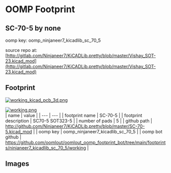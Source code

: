 # OOMP Footprint  
## SC-70-5  by none  
  
oomp key: oomp_ninjaneer7_kicadlib_sc_70_5  
  
source repo at: [http://gitlab.com/Ninjaneer7/KiCADLib.pretty/blob/master/Vishay_SOT-23.kicad_mod](http://gitlab.com/Ninjaneer7/KiCADLib.pretty/blob/master/Vishay_SOT-23.kicad_mod)  
## Footprint  
  
[![working_kicad_pcb_3d.png](working_kicad_pcb_3d_600.png)](working_kicad_pcb_3d.png)  
  
[![working.png](working_600.png)](working.png)  
| name | value | 
| --- | --- | 
| footprint name | SC-70-5 | 
| footprint description | SC70-5 SOT323-5 | 
| number of pads | 5 | 
| github path | http://github.com/Ninjaneer7/KiCADLib.pretty/blob/master/SC-70-5.kicad_mod | 
| oomp key | oomp_ninjaneer7_kicadlib_sc_70_5 | 
| oomp bot github | https://github.com/oomlout/oomlout_oomp_footprint_bot/tree/main/footprints/ninjaneer7_kicadlib_sc_70_5/working | 
## Images  
